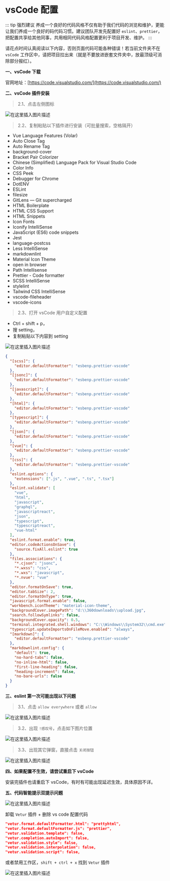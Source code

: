 # vsCode 配置

::: tip 强烈建议
养成一个良好的代码风格不仅有助于我们代码的浏览和维护，更能让我们养成一个良好的码代码习惯。建议团队开发先配置好 `eslint`、`prettier`，把配置共享给其他同事，共用相同代码风格配置更利于项目开发、维护。
:::

请花点时间认真阅读以下内容，否则页面代码可能各种错误！若当前文件夹不在 `vsCode` 工作区中，请把项目拉出来（就是不要放进嵌套文件夹中，放最顶级可消除部分报红）。

<p style="font-weight: bold;">一、vsCode 下载</p>

官网地址：[https://code.visualstudio.com/](https://code.visualstudio.com/)

<p style="font-weight: bold;">二、vsCode 插件安装</p>

> 2.1、点击左侧图标

![在这里插入图片描述](https://img-blog.csdnimg.cn/202103142212293.png)

> 2.2、复制粘贴以下插件进行安装（可批量搜索，空格隔开）

- Vue Language Features (Volar)
- Auto Close Tag
- Auto Rename Tag
- background-cover
- Bracket Pair Colorizer
- Chinese (Simplified) Language Pack for Visual Studio Code
- Color Info
- CSS Peek
- Debugger for Chrome
- DotENV
- ESLint
- filesize
- GitLens — Git supercharged
- HTML Boilerplate
- HTML CSS Support
- HTML Snippets
- Icon Fonts
- Iconify IntelliSense
- JavaScript (ES6) code snippets
- Jest
- language-postcss
- Less IntelliSense
- markdownlint
- Material Icon Theme
- open in browser
- Path Intellisense
- Prettier - Code formatter
- SCSS IntelliSense
- stylelint
- Tailwind CSS IntelliSense
- vscode-fileheader
- vscode-icons

> 2.3、打开 vsCode 用户自定义配置

- Ctrl + shift + p，
- 搜 setting，
- 复制粘贴以下内容到 setting

![在这里插入图片描述](https://img-blog.csdnimg.cn/20210314234313337.png?x-oss-process=image/watermark,type_ZmFuZ3poZW5naGVpdGk,shadow_10,text_aHR0cHM6Ly9ibG9nLmNzZG4ubmV0L3FxXzM0NDUwNzQx,size_16,color_FFFFFF,t_70)

```json
{
  "[scss]": {
    "editor.defaultFormatter": "esbenp.prettier-vscode"
  },
  "[jsonc]": {
    "editor.defaultFormatter": "esbenp.prettier-vscode"
  },
  "[javascript]": {
    "editor.defaultFormatter": "esbenp.prettier-vscode"
  },
  "[html]": {
    "editor.defaultFormatter": "esbenp.prettier-vscode"
  },
  "[typescript]": {
    "editor.defaultFormatter": "esbenp.prettier-vscode"
  },
  "[json]": {
    "editor.defaultFormatter": "esbenp.prettier-vscode"
  },
  "[vue]": {
    "editor.defaultFormatter": "esbenp.prettier-vscode"
  },
  "[css]": {
    "editor.defaultFormatter": "esbenp.prettier-vscode"
  },
  "eslint.options": {
    "extensions": [".js", ".vue", ".ts", ".tsx"]
  },
  "eslint.validate": [
    "vue",
    "html",
    "javascript",
    "graphql",
    "javascriptreact",
    "json",
    "typescript",
    "typescriptreact",
    "vue-html"
  ],
  "eslint.format.enable": true,
  "editor.codeActionsOnSave": {
    "source.fixAll.eslint": true
  },
  "files.associations": {
    "*.cjson": "jsonc",
    "*.wxss": "css",
    "*.wxs": "javascript",
    "*.nvue": "vue"
  },
  "editor.formatOnSave": true,
  "editor.tabSize": 2,
  "editor.formatOnType": true,
  "javascript.format.enable": false,
  "workbench.iconTheme": "material-icon-theme",
  "backgroundCover.imagePath": "d:\\360downloads\\upload.jpg",
  "search.followSymlinks": false,
  "backgroundCover.opacity": 0.5,
  "terminal.integrated.shell.windows": "C:\\Windows\\System32\\cmd.exe",
  "typescript.updateImportsOnFileMove.enabled": "always",
  "[markdown]": {
    "editor.defaultFormatter": "esbenp.prettier-vscode"
  },
  "markdownlint.config": {
    "default": true,
    "no-hard-tabs": false,
    "no-inline-html": false,
    "first-line-heading": false,
    "heading-increment": false,
    "no-bare-urls": false
  }
}
```

<p style="font-weight: bold;">三、eslint 第一次可能出现以下问题</p>

> 3.1、点击 `allow everywhere` 或者 `allow`

![在这里插入图片描述](https://img-blog.csdnimg.cn/20210314235038442.png?x-oss-process=image/watermark,type_ZmFuZ3poZW5naGVpdGk,shadow_10,text_aHR0cHM6Ly9ibG9nLmNzZG4ubmV0L3FxXzM0NDUwNzQx,size_16,color_FFFFFF,t_70)

> 3.2、出现 `!感叹号`，点击如下图片位置

![在这里插入图片描述](https://img-blog.csdnimg.cn/20210314235243151.png)

> 3.3、出现其它弹窗，直接点击 `关闭按钮`

![在这里插入图片描述](https://img-blog.csdnimg.cn/20210315104826364.png)

<p style="font-weight: bold;">四、如果配置不生效，请尝试重启下 vsCode</p>

安装完插件也请重启下 vsCode，有时有可能出现延迟生效，具体原因不详。

<p style="font-weight: bold;">五、代码智能提示双提示问题</p>

![在这里插入图片描述](https://img-blog.csdnimg.cn/4144c48d59c74b9eb312ddfb47ff9263.png)

卸载 `Vetur` 插件 + 删除 vs code 配置代码

```json
"vetur.format.defaultFormatter.html": "prettyhtml",
"vetur.format.defaultFormatter.js": "prettier",
"vetur.validation.template": false,
"vetur.completion.autoImport": false,
"vetur.validation.style": false,
"vetur.validation.interpolation": false,
"vetur.validation.script": false,
```

或者禁用工作区，`shift + ctrl + x` 找到 `Vetur` 插件

![在这里插入图片描述](https://img-blog.csdnimg.cn/a9dc3bd472e14712852fa8d4e85b7f3f.png)
